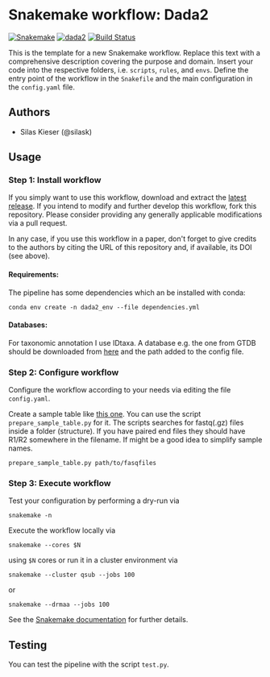 # Snakemake workflow: Dada2

[![Snakemake](https://img.shields.io/badge/snakemake-≥5-brightgreen.svg)](https://snakemake.bitbucket.io)
[![dada2](https://img.shields.io/badge/dada2-v1.14-yellow.svg)](https://snakemake.bitbucket.io)
[![Build Status](https://travis-ci.org/snakemake-workflows/amplicon-seq-dada2.svg?branch=master)](https://travis-ci.org/snakemake-workflows/amplicon-seq-dada2)

This is the template for a new Snakemake workflow. Replace this text with a comprehensive description covering the purpose and domain.
Insert your code into the respective folders, i.e. `scripts`, `rules`, and `envs`. Define the entry point of the workflow in the `Snakefile` and the main configuration in the `config.yaml` file.

## Authors

* Silas Kieser (@silask)

## Usage

### Step 1: Install workflow

If you simply want to use this workflow, download and extract the [latest release](https://github.com/snakemake-workflows/amplicon-seq-dada2/releases).
If you intend to modify and further develop this workflow, fork this repository. Please consider providing any generally applicable modifications via a pull request.

In any case, if you use this workflow in a paper, don't forget to give credits to the authors by citing the URL of this repository and, if available, its DOI (see above).

#### Requirements:

The pipeline has some dependencies which an be installed with conda:

```
conda env create -n dada2_env --file dependencies.yml

```

#### Databases:

For taxonomic annotation I use IDtaxa. A database e.g. the one from GTDB should be downloaded from [here](http://www2.decipher.codes/Downloads.html) and the path added to the config file.

### Step 2: Configure workflow

Configure the workflow according to your needs via editing the file `config.yaml`.

Create a sample table like [this one](.test/samples.tsv). You can use the script `prepare_sample_table.py` for it. The scripts searches for fastq(.gz) files inside a folder (structure). If you have paired end files they should have R1/R2 somewhere in the filename. If might be a good idea to simplify sample names.

```
prepare_sample_table.py path/to/fasqfiles
```


### Step 3: Execute workflow

Test your configuration by performing a dry-run via

    snakemake -n

Execute the workflow locally via

    snakemake --cores $N

using `$N` cores or run it in a cluster environment via

    snakemake --cluster qsub --jobs 100

or

    snakemake --drmaa --jobs 100

See the [Snakemake documentation](https://snakemake.readthedocs.io) for further details.

## Testing

You can test the pipeline with the script `test.py`.
